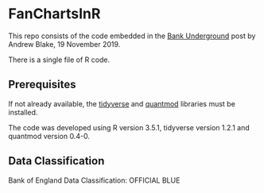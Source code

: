 # FanChartsInR

This repo consists of the code embedded in the [Bank Underground](https://bankunderground.co.uk/) post by Andrew Blake, 19 November 2019.

There is a single file of R code. 

## Prerequisites

If not already available, the [tidyverse](https://cran.r-project.org/package=tidyverse) and [quantmod](https://cran.r-project.org/package=quantmod) libraries must be installed.

The code was developed using R version 3.5.1, tidyverse version 1.2.1 and quantmod version 0.4-0. 

## Data Classification
Bank of England Data Classification: OFFICIAL BLUE
